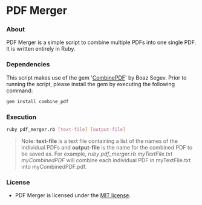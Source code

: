 # PDF Merger
### About
PDF Merger is a simple script to combine multiple PDFs into one single PDF. It is written entirely in Ruby.

### Dependencies
This script makes use of the gem '[CombinePDF](https://github.com/boazsegev/combine_pdf)' by Boaz Segev. Prior to running the script, please install the gem by executing the following command:
```Bash
gem install combine_pdf
```

### Execution
```Bash
ruby pdf_merger.rb [text-file] [output-file]
```
> Note: **text-file** is a text file containing a list of the names of the individual PDFs and **output-file** is the name for the combined PDF to be saved as. For example, *ruby pdf_merger.rb myTextFile.txt myCombinedPDF* will combine each individual PDF in myTextFile.txt into myCombinedPDF.pdf.

### License
* PDF Merger is licensed under the [MIT license](https://github.com/elailai94/PDF-Merger/blob/master/LICENSE.md).
